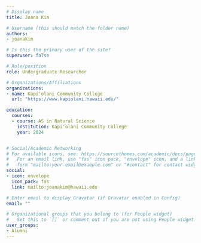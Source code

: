 ```yaml
---
# Display name
title: Joana Kim

# Username (this should match the folder name)
authors:
- joanakim

# Is this the primary user of the site?
superuser: false

# Role/position
role: Undergraduate Researcher

# Organizations/Affiliations
organizations:
- name: Kapiʻolani Community College
  url: "https://www.kapiolani.hawaii.edu/"

education:
  courses:
  - course: AS in Natural Science
    institution: Kapiʻolani Community College
    year: 2024


# Social/Academic Networking
# For available icons, see: https://sourcethemes.com/academic/docs/page-builder/#icons
#   For an email link, use "fas" icon pack, "envelope" icon, and a link in the
#   form "mailto:your-email@example.com" or "#contact" for contact widget.
social:
- icon: envelope
  icon_pack: fas
  link: mailto:joanakim@hawaii.edu

# Enter email to display Gravatar (if Gravatar enabled in Config)
email: ""

# Organizational groups that you belong to (for People widget)
#   Set this to `[]` or comment out if you are not using People widget.
user_groups:
- Alumni
---
```



